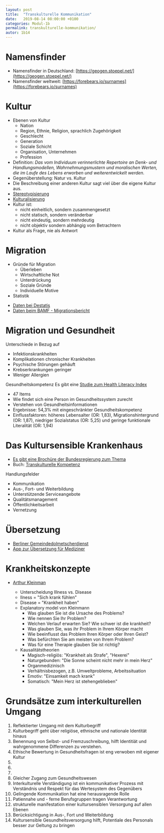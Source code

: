 ```yaml
---
layout: post
title:  "Transkulturelle Kommunikation"
date:   2019-08-14 08:00:00 +0100
categories: Modul-1b
permalink: transkulturelle-kommunikation/
autor: 1b14
---
```


# Namensfinder
* Namensfinder in Deutschland: [https://geogen.stoepel.net/](https://geogen.stoepel.net/)
* Namensfinder weltweit: [https://forebears.io/surnames](https://forebears.io/surnames)

# Kultur
* Ebenen von Kultur
  - Nation
  - Region, Ethnie, Religion, sprachlich Zugehörigkeit
  - Geschlecht
  - Generation
  - Soziale Schicht
  - Organisation, Unternehmen
  - Profession
* Definition: _Das vom Individuum verinnerlichte Repertoire an Denk- und Handlungsmodellen, Wahrnehmungsmustern und moralischen Werten, die im Laufe des Lebens erworben und weiterentwickelt werden._
* Gegenüberstellung: Natur vs. Kultur
* Die Beschreibung einer anderen Kultur sagt viel über die eigene Kultur aus.
* [Stereotypisierung](https://www.idaev.de/recherchetools/glossar/glossar-detail/?tx_dpnglossary_glossarydetail%5Bterm%5D=179&tx_dpnglossary_glossarydetail%5Baction%5D=show&tx_dpnglossary_glossarydetail%5Bcontroller%5D=Term&cHash=96cd1b3f05f4beb01d62d71698487772)
* [Kulturalisierung](https://www.idaev.de/recherchetools/glossar/glossar-detail/?tx_dpnglossary_glossarydetail%5Bterm%5D=67&tx_dpnglossary_glossarydetail%5Baction%5D=show&tx_dpnglossary_glossarydetail%5Bcontroller%5D=Term&cHash=5b85e8dc4580830e6bfdd2515943c152)
* Kultur ist:
  - nicht einheitlich, sondern zusammengesetzt
  - nicht statisch, sondern veränderbar
  - nicht eindeutig, sondern mehrdeutig
  - nicht objektiv sondern abhängig vom Betrachtern
* Kultur als Frage, nie als Antwort


# Migration
* Gründe für Migration
  - Überleben
  - Wirtschaftliche Not
  - Unterdrückung
  - Soziale Gründe
  - Individuelle Motive
* Statistik
- [Daten bei Destatis](https://www.destatis.de/DE/Presse/Pressemitteilungen/2019/07/PD19_271_12411.html;jsessionid=73CA23269A2AF9339BE14DC87783C79F.internet731)
- [Daten beim BAMF - Migrationsbericht](https://www.bamf.de/SharedDocs/Anlagen/DE/Publikationen/Migrationsberichte/migrationsbericht-2016-2017.pdf?__blob=publicationFile)

# Migration und Gesundheit
Unterschiede in Bezug auf
- Infektionskrankheiten
- Komplikationen chronischer Krankheiten
- Psychische Störungen gehäuft
- Krebserkrankungen geringer
- Weniger Allergien

Gesundheitskompetenz
Es gibt eine [Studie zum Health Literacy Index](https://www.aerzteblatt.de/archiv/185753/Gesundheitskompetenz-der-Bevoelkerung-in-Deutschland)
  - 47 Items
  - Wie findet sich eine Person im Gesundheitssystem zurecht
  - Verstehen von Gesundheitsinformationen
  - Ergebnisse: 54,3% mit eingeschränkter Gesundheitskompetenz
  - Einflussfaktoren: höheres Lebensalter (OR: 1,83), Migrationshintergrund (OR: 1,87), niedriger Sozialstatus (OR: 5,25) und geringe funktionale Literalität (OR: 1,94)

# Das Kultursensible Krankenhaus
* [Es gibt eine Brochüre der Bundesregierung zum Thema](https://www.bundesregierung.de/resource/blob/975292/729152/faf92058a4f377b8cb7c8ae889d677e5/das-kultursensible-krankenhaus-09-02-2015-download-ba-ib-data.pdf?download=1)
* Buch: [Transkulturelle Kompetenz](https://www.amazon.de/Transkulturelle-Kompetenz-Lehrbuchbuch-Gesundheits-Sozialberufe/dp/3456842562)

Handlungsfelder
- Kommunikation
- Aus-, Fort- und Weiterbildung
- Unterstützende Serviceangebote
- Qualitätsmanagement
- Öffentlichkeitsarbeit
- Vernetzung

# Übersetzung
* [Berliner Gemeindedolmetscherdienst](https://www.gemeindedolmetschdienst-berlin.de/)
* [App zur Übersetzung für Mediziner](http://www.medibabble.com/)

# Krankheitskonzepte
* [Arthur Kleinman](https://anthropology.fas.harvard.edu/people/arthur-kleinman)
  - Unterscheidung Illness vs. Disease
  - Ilness = "Sich krank fühlen"
  - Disease = "Krankheit haben"
  - Explanatory model von Kleinmann
    - Was glauben Sie ist die Ursache des Problems?
    - Wie nennen Sie Ihr Problem?
    - Welchen Verlauf erwarten Sie? Wie schwer ist die krankheit?
    - Was glauben Sie, was ihr Problem in Ihrem Körper macht
    - Wie beeinflusst das Problem Ihren Körper oder Ihren Geist?
    - Was befürchten Sie am meisten von Ihrem Problem?
    - Was für eine Therapie glauben Sie ist richtig?

  * Kausalitätstheorien
    - Magisch-religiös: "Krankheit als Strafe", "Hexerei"
    - Naturgebunden: "Die Sonne scheint nicht mehr in mein Herz"
    - Organmedizinisch
    - Verhältnisbezogen, z.B. Umweltprobleme, Arbeitssituation
    - Emotiv: "Einsamkeit mach krank"
    - Somatisch: "Mein Herz ist stehengeblieben"

# Grundsätze zum interkulturellen Umgang
1. Reflektierter Umgang mit dem Kulturbegriff
2. Kulturbegriff geht über religiöse, ethnische und nationale Identität hinaus
3. Benennung von Selbst- und Fremzuschreibung, hilft Identitiät und wahrgenommene Differenzen zu verstehen.
4. Ethische Bewertung in Gesundheitsfragen ist eng verwoben mit eigener Kultur
5.  
6.  
7.  
7. Gleicher Zugang zum Gesundheitswesen
8. Interkulturelle Verständigung ist ein kommunikativer Prozess mit Verständnis und Respekt für das Wertesystem des Gegenübers
9. Gelingende Kommunikation hat eine herausragende Rolle
10. Patiennahe und - ferne Berufsgruppen tragen Verantwortung
11. strukturelle manifestation einer kultursensiblen Versorgung auf allen Ebenen
12. Berücksichtigung in Aus-, Fort und Weiterbildung
13. Kultursensible Gesundheitsversorgung hilft, Potentiale des Personals besser zur Geltung zu bringen
